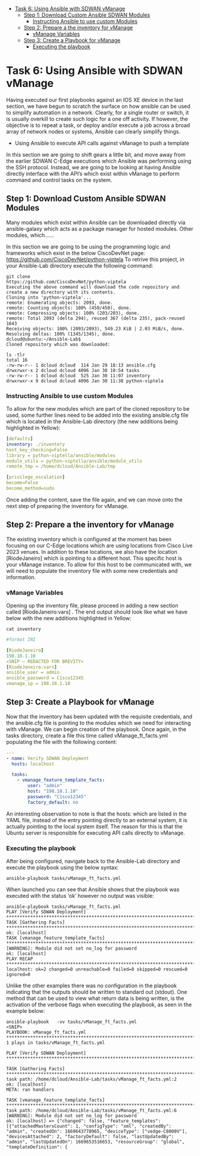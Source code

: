 * [Task 6: Using Ansible with SDWAN vManage](#task-6-using-ansible-with-sdwan-vmanage)
    * [Step 1: Download Custom Ansible SDWAN Modules](#step-1-download-custom-ansible-sdwan-modules)
        * [Instructing Ansible to use custom Modules](#instructing-ansible-to-use-custom-modules)
    * [Step 2: Prepare a the inventory for vManage](#step-2-prepare-a-the-inventory-for-vmanage)
        * [vManage Variables](#vmanage-variables)
    * [Step 3: Create a Playbook for vManage](#step-3-create-a-playbook-for-vmanage)
        * [Executing the playbook](#executing-the-playbook)

# Task 6: Using Ansible with SDWAN vManage  

Having executed our first playbooks against an IOS XE device in the last section, we have begun to scratch the surface on how ansible can be used to simplify automation in a network. Clearly, for a single router or switch, it is usually overkill to create such logic for a one off activity. If however, the objective is to repeat a task, or deploy and/or execute a job across a broad array of network nodes or systems, Ansible can clearly simplify things. 

-	Using Ansible to execute API calls against vManage to push a template

In this section we are going to shift gears a little bit, and move away from the earlier SDWAN C-Edge executions which Ansible was performing using the SSH protocol. 
Instead, we are going to be looking at having Ansible directly interface with the API’s which exist within vManage to perform command and control tasks on the system. 

## Step 1: Download Custom Ansible SDWAN Modules 

Many modules which exist within Ansible can be downloaded directly via ansible-galaxy which acts as a package manager for hosted modules. Other modules, which…… 

In this section we are going to be using the programming logic and frameworks which exist in the below CiscoDevNet page: 
https://github.com/CiscoDevNet/python-viptela
To retrive this project, in your Ansible-Lab directory execute the following command: 

```
git clone 
https://github.com/CiscoDevNet/python-viptela
Executing the above command will download the code repository and create a new directory with its contents.
Cloning into 'python-viptela'...
remote: Enumerating objects: 2093, done.
remote: Counting objects: 100% (450/450), done.
remote: Compressing objects: 100% (203/203), done.
remote: Total 2093 (delta 294), reused 367 (delta 235), pack-reused 1643
Receiving objects: 100% (2093/2093), 549.23 KiB | 2.03 MiB/s, done.
Resolving deltas: 100% (1345/1345), done.
dcloud@ubuntu:~/Ansible-Lab$
Cloned repository which was downloaded: 
```
```
ls -tlr
total 16
-rw-rw-r-- 1 dcloud dcloud  114 Jan 29 18:13 ansible.cfg
drwxrwxr-x 2 dcloud dcloud 4096 Jan 30 10:54 tasks
-rw-rw-r-- 1 dcloud dcloud  525 Jan 30 11:07 inventory
drwxrwxr-x 9 dcloud dcloud 4096 Jan 30 11:38 python-viptela
```

### Instructing Ansible to use custom Modules 
To allow for the new modules which are part of the cloned repository to be used, some further lines need to be added into the existing ansible.cfg file which is located in the Ansible-Lab directory (the new additions being highlighted in Yellow): 

```yml
[defaults]
inventory: ./inventory
host_key_checking=False
library = python-viptella/ansible/modules
module_utils = python-viptella/ansible/module_utils
remote_tmp = /home/dcloud/Ansible-Lab/tmp

[privilege_escalation]
become=False
become_method=sudo
```

Once adding the content, save the file again, and we can move onto the next step of preparing the inventory for vManage. 

## Step 2: Prepare a the inventory for vManage
The existing inventory which is configured at the moment has been focusing on our C-Edge locations which are using locations from Cisco Live 2023 venues. 
In addition to these locations, we also have the location [RiodeJaneiro] which is pointing to a different host. This specific host is your vManage instance. 
To allow for this host to be communicated with, we will need to populate the inventory file with some new credentials and information. 
### vManage Variables
Opening up the inventory file, please proceed in adding a new section called [RiodeJaneiro:vars] . 
The end output should look like what we have below with the new additions highlighted in Yellow: 
```
cat inventory
```
```yml
#format INI

[RiodeJaneiro]
198.18.1.10
<SNIP – REDACTED FOR BREVITY>
[RiodeJaneiro:vars]
ansible_user = admin
ansible_password = C1sco12345
vmanage_ip = 198.18.1.10
```

## Step 3: Create a Playbook for vManage

Now that the inventory has been updated with the requisite credentials, and the ansible.cfg file is pointing to the modules which we need for interacting with vManage. We can begin creation of the playbook. 
Once again, in the tasks directory, create a file this time called vManage_ft_facts.yml populating the file with the following content: 
```yml
---
- name: Verify SDWAN Deployment
  hosts: localhost

  tasks:
    - vmanage_feature_template_facts:
        user: "admin"
        host: "198.18.1.10"
        password: "C1sco12345"
        factory_default: no
```

An interesting observation to note is that the hosts: which are listed in the YAML file, instead of the entry pointing directly to an external system, it is actually pointing to the local system itself. The reason for this is that the Ubuntu server is responsible for executing API calls directly to vManage. 

### Executing the playbook
After being configured, navigate back to the Ansible-Lab directory and execute the playbook using the below syntax: 
```
ansible-playbook tasks/vManage_ft_facts.yml
```
When launched you can see that Ansible shows that the playbook was executed with the status ‘ok’ however no output was visible: 
```
ansible-playbook tasks/vManage_ft_facts.yml
PLAY [Verify SDWAN Deployment] ****************************************************************************
TASK [Gathering Facts] ****************************************************************************
ok: [localhost]
TASK [vmanage_feature_template_facts] ****************************************************************************
[WARNING]: Module did not set no_log for password
ok: [localhost]
PLAY RECAP ****************************************************************************
localhost: ok=2 changed=0 unreachable=0 failed=0 skipped=0 rescued=0 ignored=0
```
Unlike the other examples there was no configuration in the playbook indicating that the outputs should be written to standard out (stdout). 
One method that can be used to view what return data is being written, is the activation of the verbose flags when executing the playbook, as seen in the example below: 

```
ansible-playbook   -vv tasks/vManage_ft_facts.yml
<SNIP>
PLAYBOOK: vManage_ft_facts.yml **********************************************************************************************************************************************
1 plays in tasks/vManage_ft_facts.yml

PLAY [Verify SDWAN Deployment] **********************************************************************************************************************************************

TASK [Gathering Facts] ******************************************************************************************************************************************************
task path: /home/dcloud/Ansible-Lab/tasks/vManage_ft_facts.yml:2
ok: [localhost]
META: ran handlers

TASK [vmanage_feature_template_facts] ***************************************************************************************************************************************
task path: /home/dcloud/Ansible-Lab/tasks/vManage_ft_facts.yml:6
[WARNING]: Module did not set no_log for password
ok: [localhost] => {"changed": false, "feature_templates": [{"attachedMastersCount": 1, "configType": "xml", "createdBy": "admin", "createdOn": 1669643778965, "deviceType": ["vedge-C8000V"], "devicesAttached": 2, "factoryDefault": false, "lastUpdatedBy": "admin", "lastUpdatedOn": 1669653516653, "resourceGroup": "global", "templateDefinition": {
```

